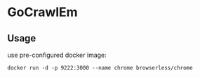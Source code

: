 # GoCrawlEm

## Usage

use pre-configured docker image:

```shell
docker run -d -p 9222:3000 --name chrome browserless/chrome
```
